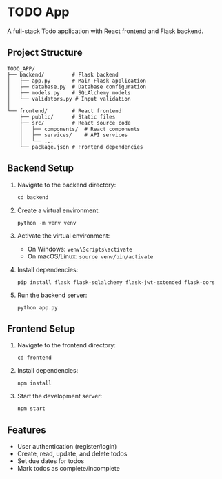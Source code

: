 # TODO App

A full-stack Todo application with React frontend and Flask backend.

## Project Structure

```
TODO_APP/
├── backend/         # Flask backend
│   ├── app.py       # Main Flask application
│   ├── database.py  # Database configuration
│   ├── models.py    # SQLAlchemy models
│   └── validators.py # Input validation
│
└── frontend/        # React frontend
    ├── public/      # Static files
    ├── src/         # React source code
    │   ├── components/  # React components
    │   ├── services/    # API services
    │   └── ...
    └── package.json # Frontend dependencies
```

## Backend Setup

1. Navigate to the backend directory:
   ```
   cd backend
   ```

2. Create a virtual environment:
   ```
   python -m venv venv
   ```

3. Activate the virtual environment:
   - On Windows: `venv\Scripts\activate`
   - On macOS/Linux: `source venv/bin/activate`

4. Install dependencies:
   ```
   pip install flask flask-sqlalchemy flask-jwt-extended flask-cors
   ```

5. Run the backend server:
   ```
   python app.py
   ```

## Frontend Setup

1. Navigate to the frontend directory:
   ```
   cd frontend
   ```

2. Install dependencies:
   ```
   npm install
   ```

3. Start the development server:
   ```
   npm start
   ```

## Features

- User authentication (register/login)
- Create, read, update, and delete todos
- Set due dates for todos
- Mark todos as complete/incomplete 